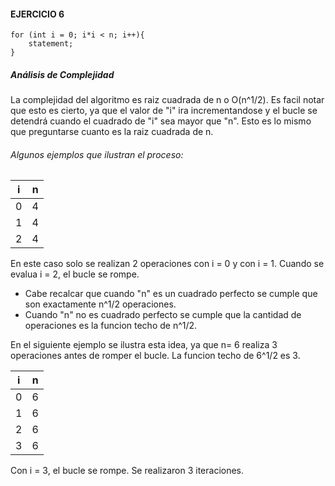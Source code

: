 #### EJERCICIO 6

    for (int i = 0; i*i < n; i++){
		statement;
	}
    
##### Análisis de Complejidad
La complejidad del algoritmo es raiz cuadrada de n o O(n^1/2).
Es facil notar que esto es cierto, ya que el valor de "i" ira incrementandose y el bucle se detendrá cuando el cuadrado de "i" sea mayor que "n".
Esto es lo mismo que preguntarse cuanto es la raiz cuadrada de n.
###### Algunos ejemplos que ilustran el proceso:
| i     | n |
| --------- | -----:|
| 0     | 4 |
| 1     |   4 |
| 2     |    4 |

En este caso solo se realizan 2 operaciones con i = 0 y con i = 1.
Cuando se evalua i = 2, el bucle se rompe.
- Cabe recalcar que cuando "n" es un cuadrado perfecto se cumple que son exactamente n^1/2 operaciones.
- Cuando "n" no es  cuadrado perfecto se cumple que la cantidad de operaciones es la funcion techo de n^1/2.

En el siguiente ejemplo se ilustra esta idea, ya que n= 6 realiza 3 operaciones antes de romper el bucle.
La funcion techo de 6^1/2 es 3.

| i     | n |
| --------- | -----:|
| 0     | 6 |
| 1     | 6 |
| 2     | 6 |
| 3     | 6 |

Con i = 3, el bucle se rompe. Se realizaron 3 iteraciones.

